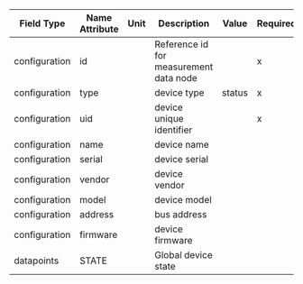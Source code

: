 | Field Type    | Name Attribute | Unit | Description                            | Value  | Required | Example                       | Version |
|---------------|----------------|------|----------------------------------------|--------|----------|-------------------------------|---------|
| configuration | id             |      | Reference id for measurement data node |        | x        | <device id=“1“ type=“status“> | 2.1.2   |
| configuration | type           |      | device type                            | status | x        | <device id=“1“ type=“status“> | 2.1.2   |
| configuration | uid            |      | device unique identifier               |        | x        | <uid>STATUS123</uid>          | 2.1.2   |
| configuration | name           |      | device name                            |        |          | <name>Status A</name>         | 2.1.2   |
| configuration | serial         |      | device serial                          |        |          | <serial>STATUS123</serial>    | 2.1.2   |
| configuration | vendor         |      | device vendor                          |        |          | <vendor>vendor 123</vendor>   | 2.1.2   |
| configuration | model          |      | device model                           |        |          | <model>Model A</model>        | 2.1.2   |
| configuration | address        |      | bus address                            |        |          | <address>1</address>          | 2.1.2   |
| configuration | firmware       |      | device firmware                        |        |          | <firmware>1.23.3</firmware>   | 2.1.2   |
| datapoints    | STATE          |      | Global device state                    |        |          |                               |         |
